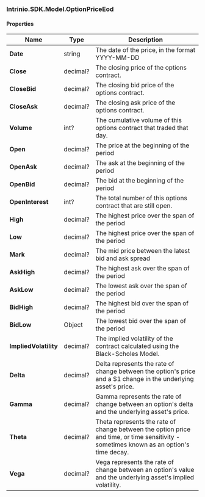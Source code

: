 [//]: # (CLASS:Intrinio.SDK.Model.OptionPriceEod)

[//]: # (KIND:object)

### Intrinio.SDK.Model.OptionPriceEod
#### Properties

[//]: # (START_DEFINITION)

Name | Type | Description
------------ | ------------- | -------------
**Date** | string | The date of the price, in the format YYYY-MM-DD &nbsp;
**Close** | decimal? | The closing price of the options contract. &nbsp;
**CloseBid** | decimal? | The closing bid price of the options contract. &nbsp;
**CloseAsk** | decimal? | The closing ask price of the options contract. &nbsp;
**Volume** | int? | The cumulative volume of this options contract that traded that day. &nbsp;
**Open** | decimal? | The price at the beginning of the period &nbsp;
**OpenAsk** | decimal? | The ask at the beginning of the period &nbsp;
**OpenBid** | decimal? | The bid at the beginning of the period &nbsp;
**OpenInterest** | int? | The total number of this options contract that are still open. &nbsp;
**High** | decimal? | The highest price over the span of the period &nbsp;
**Low** | decimal? | The highest price over the span of the period &nbsp;
**Mark** | decimal? | The mid price between the latest bid and ask spread &nbsp;
**AskHigh** | decimal? | The highest ask over the span of the period &nbsp;
**AskLow** | decimal? | The lowest ask over the span of the period &nbsp;
**BidHigh** | decimal? | The highest bid over the span of the period &nbsp;
**BidLow** | Object | The lowest bid over the span of the period &nbsp;
**ImpliedVolatility** | decimal? | The implied volatility of the contract calculated using the Black-Scholes Model. &nbsp;
**Delta** | decimal? | Delta represents the rate of change between the option&#39;s price and a $1 change in the underlying asset&#39;s price. &nbsp;
**Gamma** | decimal? | Gamma represents the rate of change between an option&#39;s delta and the underlying asset&#39;s price. &nbsp;
**Theta** | decimal? | Theta represents the rate of change between the option price and time, or time sensitivity - sometimes known as an option&#39;s time decay. &nbsp;
**Vega** | decimal? | Vega represents the rate of change between an option&#39;s value and the underlying asset&#39;s implied volatility. &nbsp;

[//]: # (END_DEFINITION)


